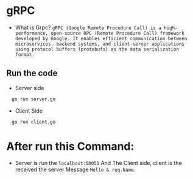 # gRPC 

 - What is Grpc?
   `
    gRPC (Google Remote Procedure Call) is a high-performance, open-source RPC (Remote Procedure Call) framework developed by Google. It enables efficient communication between microservices, backend systems, and client-server applications using protocol buffers (protobufs) as the data serialization format.
   `

## Run the code 

 - Server side
```bash
  go run server.go
```

- Client Side
```bash
  go run client.go
```

# After run this Command:

- Server is run the `localhost:50051` And The Client side, client is the received the server Message `Hello & req.Name`. 
